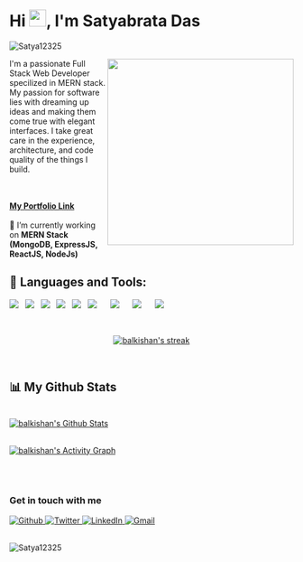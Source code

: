 <!-- <img src="https://media2.giphy.com/media/L1R1tvI9svkIWwpVYr/giphy.gif?cid=ecf05e473gjgvp6byod0z5j76c4apt442isr7ehntdglu9dq&rid=giphy.gif&ct=g" width="100%" height="200"/> -->
<!-- <img src="https://media3.giphy.com/media/26tn33aiTi1jkl6H6/200w.webp?cid=ecf05e4732dzwmm5wqljusdteg8liuc9lszgybehmxi3x0bc&rid=200w.webp&ct=g" width="100%" height="200"/> -->
<h1 align="left">Hi <img src="https://raw.githubusercontent.com/MartinHeinz/MartinHeinz/master/wave.gif" width="30px">, I'm Satyabrata Das</h1>

<p align="left"> <img src="https://komarev.com/ghpvc/?username=Satya12325&label=Profile%20views&color=129e00&style=plastic" alt="Satya12325" /> </p>

<img align='right' src="https://media4.giphy.com/media/u2pmTWUi0MXjyrMaVj/giphy.gif?cid=ecf05e47ujlr0uahs95slznce2ixmf10nan8vu1nqdktk1c5&rid=giphy.gif&ct=g" width="330">

I'm a passionate Full Stack Web Developer specilized in MERN stack. My passion for software lies with dreaming up ideas and making them come true with elegant interfaces. I take great care in the experience, architecture, and code quality of the things I build.

<br/>
<br/>


<a target="_blank" href="https://satya12325.github.io/Das-Satyabrata/">
    <b>My Portfolio Link</b>
</a>
<br />
<br />
🌱 I’m currently working on <b>MERN Stack (MongoDB, ExpressJS, ReactJS, NodeJs)</b>

## 🚀 Languages and Tools:

<p>
    <img src="https://img.shields.io/badge/JavaScript-F7DF1E?style=for-the-badge&logo=javascript&logoColor=black" />&nbsp;&nbsp;
    <img src="https://img.shields.io/badge/ReactJS-20232A?style=for-the-badge&logo=react&logoColor=61DAFB" />&nbsp;&nbsp;
    <img src="https://img.shields.io/badge/Redux-000000?style=for-the-badge&logo=nextdotjs&logoColor=white" />&nbsp;&nbsp;
    <img src="https://img.shields.io/badge/Node.js-339933?style=for-the-badge&logo=nodedotjs&logoColor=white" />&nbsp;&nbsp;
    <img src="https://img.shields.io/badge/Express.js-000000?style=for-the-badge&logo=express&logoColor=white" />&nbsp;&nbsp;
    <img src="https://img.shields.io/badge/MongoDB-4EA94B?style=for-the-badge&logo=mongodb&logoColor=white" />&nbsp;&nbsp;
    &nbsp;&nbsp;
    <img src="https://img.shields.io/badge/HTML5%20-%23e34f26.svg?&style=for-the-badge&logo=html5&logoColor=white" />&nbsp;&nbsp;
    &nbsp;&nbsp;
    <img src="https://img.shields.io/badge/CSS3-1572B6?&style=for-the-badge&logo=css3&logoColor=white" />&nbsp;&nbsp;
    &nbsp;&nbsp;
    <img src="https://img.shields.io/badge/npm-CB3837?style=for-the-badge&logo=npm&logoColor=white" />&nbsp;&nbsp;
</p>
<br/>

<p align="center">
    <a href="https://github.com/Satya12325/github-readme-streak-stats">
        <img title="🔥 Get streak stats for your profile at git.io/streak-stats" alt="balkishan's streak" src="https://github-readme-streak-stats.herokuapp.com/?user=Satya12325&theme=black-ice&hide_border=true&stroke=0000&background=060A0CD0"/>
    </a>
</p>

<br/>

## 📊 My Github Stats

  <br/>
    <a href="https://github.com/Satya12325/github-readme-stats"><img alt="balkishan's Github Stats" src="https://github-readme-stats.vercel.app/api?username=Satya12325&show_icons=true&count_private=true&theme=react&hide_border=true&bg_color=0D1117" /></a>


<br/>
<br/>


<a href="https://github.com/Satya12325/github-readme-activity-graph"><img alt="balkishan's Activity Graph" src="https://activity-graph.herokuapp.com/graph?username=Satya12325&bg_color=0D1117&color=5BCDEC&line=5BCDEC&point=FFFFFF&hide_border=true" /></a>

<br/>



<!-- <p>&nbsp;<img align="center" src="https://github-readme-stats.vercel.app/api?username=khushboogoel01&show_icons=true&locale=en" alt="khushboogoel01" /></p>
 -->
<br/>

<h3>Get in touch with me</h3>
<p>
    <a href="https://github.com/Satya12325" target="_open">
        <img alt="Github" src="https://img.shields.io/badge/GitHub-%2312100E.svg?&style=for-the-badge&logo=Github&logoColor=white" />
    </a> 
    <a href="https://twitter.com/Satyabr22026742" target="_open">
        <img alt="Twitter" src="https://img.shields.io/badge/twitter-%231DA1F2.svg?&style=for-the-badge&logo=twitter&logoColor=white" />
    </a>
    <a href="https://www.linkedin.com/in/satyabrata-das-32849b1a7/" target="_open">
        <img alt="LinkedIn" src="https://img.shields.io/badge/linkedin-%230077B5.svg?&style=for-the-badge&logo=linkedin&logoColor=white" />
    </a> 
    <a href="mailto:satya12325@gmail.com" target="_open">
        <img alt="Gmail" src="https://img.shields.io/badge/Gmail-D14836?style=for-the-badge&logo=gmail&logoColor=white" />
    </a>
</p>
<br />
<img align="left" src="https://github-readme-stats.vercel.app/api/top-langs?username=Satya12325&show_icons=true&locale=en&layout=compact" alt="Satya12325" />


